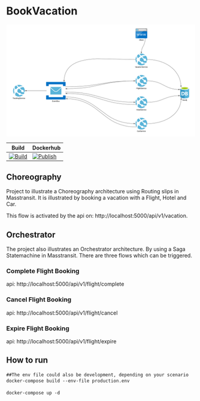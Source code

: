 # BookVacation

![Architecture](architecture.png "Architecture")


|Build|Dockerhub|
|-----|---------|
| [![Build](https://github.com/jokk-itu/BookVacation/actions/workflows/build.yml/badge.svg)](https://github.com/jokk-itu/BookVacation/actions/workflows/build.yml) | [![Publish](https://github.com/jokk-itu/BookVacation/actions/workflows/publish.yml/badge.svg)](https://github.com/jokk-itu/BookVacation/actions/workflows/publish.yml) |


## Choreography

Project to illustrate a Choreography architecture using Routing slips in Masstransit.
It is illustrated by booking a vacation with a Flight, Hotel and Car.

This flow is activated by the api on: http://localhost:5000/api/v1/vacation.


## Orchestrator

The project also illustrates an Orchestrator architecture.
By using a Saga Statemachine in Masstransit.
There are three flows which can be triggered.


### Complete Flight Booking

api: http://localhost:5000/api/v1/flight/complete


### Cancel Flight Booking

api: http://localhost:5000/api/v1/flight/cancel


### Expire Flight Booking

api: http://localhost:5000/api/v1/flight/expire



## How to run

```
##The env file could also be development, depending on your scenario
docker-compose build --env-file production.env

docker-compose up -d
```
